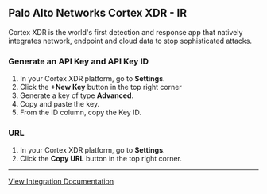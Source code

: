 ## Palo Alto Networks Cortex XDR - IR
Cortex XDR is the world's first detection and response app that natively integrates network, endpoint and cloud data to stop sophisticated attacks.

### Generate an API Key and API Key ID
1. In your Cortex XDR platform, go to **Settings**.
2. Click the **+New Key** button in the top right corner
3. Generate a key of type **Advanced**.
4. Copy and paste the key.
5. From the ID column, copy the Key ID.

### URL
1. In your Cortex XDR platform, go to **Settings**.
2. Click the **Copy URL** button in the top right corner.

---
[View Integration Documentation](https://xsoar.pan.dev/docs/reference/integrations/cortex-xdr---ir)